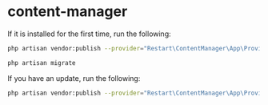 # content-manager

If it is installed for the first time, run the following:
```bash
php artisan vendor:publish --provider="Restart\ContentManager\App\Providers\ContentManagerServiceProvider" --force
```
```bash
php artisan migrate
```
If you have an update, run the following:
```bash
php artisan vendor:publish --provider="Restart\ContentManager\App\Providers\ContentManagerServiceProvider" --tag=assets --force
```

